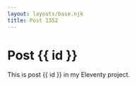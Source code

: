 ```yaml
---
layout: layouts/base.njk
title: Post 1352
---
```


# Post {{ id }}

This is post {{ id }} in my Eleventy project.
